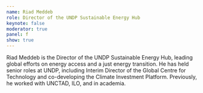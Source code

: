 ```yaml
---
name: Riad Meddeb
role: Director of the UNDP Sustainable Energy Hub
keynote: false
moderator: true
panel: f
show: true
---
```



Riad Meddeb is the Director of the UNDP Sustainable Energy Hub, leading global efforts on energy access and a just energy transition. He has held senior roles at UNDP, including Interim Director of the Global Centre for Technology and co-developing the Climate Investment Platform. Previously, he worked with UNCTAD, ILO, and in academia.
